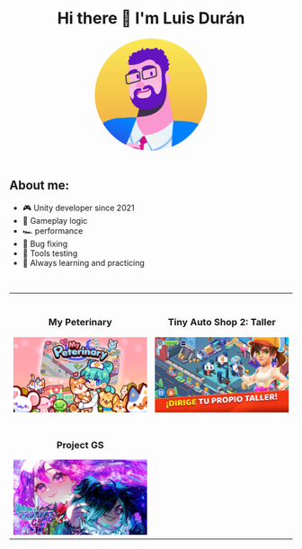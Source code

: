 <div align="center">
  <h1>
    Hi there 👋 I'm Luis Durán
  </h1>
  <img src="1SG_Luis.png" style="border-radius: 50%; width: 200px; height: 200px; object-fit: cover;" />
</div>
<br>

## **About me:**
- 🎮 Unity developer since 2021
- 🧠 Gameplay logic
- 🏎 performance
- 🐛 Bug fixing
- 🔨 Tools testing
- 💪 Always learning and practicing
<br>

<table>
 <tr>

  <td width="50%">
   <br>
   <h3 align="center">My Peterinary</h3>
   <div align ="center">
     <a href="https://play.google.com/store/apps/details?id=com.hyperbeard.mypeterinary&hl=es_MX" target="_blank">
       <img src="Pet.jpg" width="480" alt="My Peterinary" >
     </a>
    <br>
   </div>
  </td>

   <td width="50%">
    <br>
   <h3 align="center">Tiny Auto Shop 2: Taller</h3>
   <div align ="center">
     <a href="https://play.google.com/store/apps/details?id=com.byaliens.car.game.tinyautoshop2&hl=es_MX" target="_blank">
       <img src="TinyAuto.jpg" width="480" alt="Tiny Auto Shop 2: Taller" >
     </a>
    <br>
   </div>
  </td>

 </tr>
 
<!-- 
Segunda fila
-->
 <tr>
  <td width="50%">
   <br>
   <h3 align="center">Project GS</h3>
   <div align ="center">
     <a href="https://www.kickstarter.com/projects/j3f33m1/project-gs-a-2d-survivors-like-game-with-rpg-elements?r" target="_blank">
       <img src="gs.jpg" width="480" alt="Project GS" >
     </a>
    <br>
   </div>
  </td>
 </tr>

</table>
</div>
<br>



<!--
**luis8624/luis8624** is a ✨ _special_ ✨ repository because its `README.md` (this file) appears on your GitHub profile.

Here are some ideas to get you started:

- 🔭 I’m currently working on ...
- 🌱 I’m currently learning ...
- 👯 I’m looking to collaborate on ...
- 🤔 I’m looking for help with ...
- 💬 Ask me about ...
- 📫 How to reach me: ...
- 😄 Pronouns: ...
- ⚡ Fun fact: ...
-->
